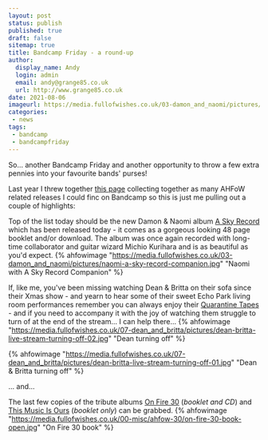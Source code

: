 ```yaml
---
layout: post
status: publish
published: true
draft: false
sitemap: true
title: Bandcamp Friday - a round-up
author:
  display_name: Andy
  login: admin
  email: andy@grange85.co.uk
  url: http://www.grange85.co.uk
date: 2021-08-06 
imageurl: https://media.fullofwishes.co.uk/03-damon_and_naomi/pictures/naomi-a-sky-record-companion.jpg
categories:
 - news
tags:
 - bandcamp
 - bandcampfriday
---
```

So... another Bandcamp Friday and another opportunity to throw a few extra pennies into your favourite bands' purses!

Last year I threw together [this page](/articles/bandcamp-releases/) collecting together as many AHFoW related releases I could finc on Bandcamp so this is just me pulling out a couple of highlights:

<!--more-->

Top of the list today should be the new Damon & Naomi album [A Sky Record](https://damonandnaomi.bandcamp.com/album/a-sky-record) which has been released today - it comes as a gorgeous looking 48 page booklet and/or download. The album was once again recorded with long-time collaborator and guitar wizard Michio Kurihara and is as beautiful as you'd expect.
{% ahfowimage "https://media.fullofwishes.co.uk/03-damon_and_naomi/pictures/naomi-a-sky-record-companion.jpg" "Naomi with A Sky Record Companion" %}

If, like me, you've been missing watching Dean & Britta on their sofa since their Xmas show - and yearn to hear some of their sweet Echo Park living room performances remember you can always enjoy their [Quarantine Tapes](https://deanandbritta.bandcamp.com/album/quarantine-tapes) - and if you need to accompany it with the joy of watching them struggle to turn of at the end of the stream... I can help there...
{% ahfowimage "https://media.fullofwishes.co.uk/07-dean_and_britta/pictures/dean-britta-live-stream-turning-off-02.jpg" "Dean turning off" %}

{% ahfowimage "https://media.fullofwishes.co.uk/07-dean_and_britta/pictures/dean-britta-live-stream-turning-off-01.jpg" "Dean & Britta turning off" %}

... and... 

The last few copies of the tribute albums [On Fire 30](https://aheadfullofwishes.bandcamp.com/album/on-fire-30) (_booklet and CD_) and [This Music Is Ours](https://aheadfullofwishes.bandcamp.com/merch/this-music-is-ours-booklet-and-download) (_booklet only_) can be grabbed.
{% ahfowimage "https://media.fullofwishes.co.uk/00-misc/ahfow-30/on-fire-30-book-open.jpg" "On Fire 30 book" %}
